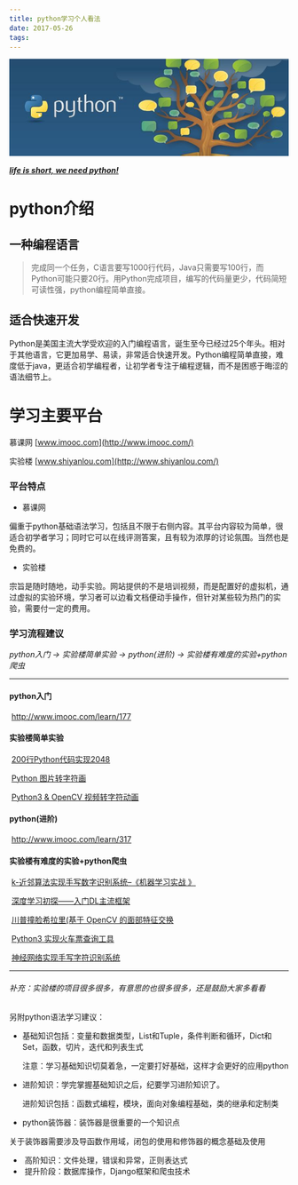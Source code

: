 ```yaml
---
title: python学习个人看法
date: 2017-05-26
tags:
---
```


![](https://raw.githubusercontent.com/smilelc3/blog/main/images/python学习个人看法/timg-1-1.jpg)

**<u>*life is short, we need python!*</u>**

# python介绍

## 一种编程语言

> 完成同一个任务，C语言要写1000行代码，Java只需要写100行，而Python可能只要20行。用Python完成项目，编写的代码量更少，代码简短可读性强，python编程简单直接。

## 适合快速开发

 Python是美国主流大学受欢迎的入门编程语言，诞生至今已经过25个年头。相对于其他语言，它更加易学、易读，非常适合快速开发。Python编程简单直接，难度低于java，更适合初学编程者，让初学者专注于编程逻辑，而不是困惑于晦涩的语法细节上。

# 学习主要平台

慕课网 [www.imooc.com](http://www.imooc.com/)

实验楼 [www.shiyanlou.com](http://www.shiyanlou.com/)

### 平台特点

* 慕课网

偏重于python基础语法学习，包括且不限于右侧内容。其平台内容较为简单，很适合初学者学习；同时它可以在线评测答案，且有较为浓厚的讨论氛围。当然也是免费的。

* 实验楼

宗旨是随时随地，动手实验。网站提供的不是培训视频，而是配置好的虚拟机，通过虚拟的实验环境，学习者可以边看文档便动手操作，但针对某些较为热门的实验，需要付一定的费用。

### 学习流程建议

*python入门 -> 实验楼简单实验 -> python(进阶) -> 实验楼有难度的实验+python爬虫*

---

#### python入门

​  <http://www.imooc.com/learn/177>

#### 实验楼简单实验

​ [200行Python代码实现2048](https://www.shiyanlou.com/courses/368)

​ [Python 图片转字符画](https://www.shiyanlou.com/courses/370)

​ [Python3 & OpenCV 视频转字符动画](https://www.shiyanlou.com/courses/637)

#### python(进阶)  

​          <http://www.imooc.com/learn/317>

#### 实验楼有难度的实验+python爬虫

​ [k-近邻算法实现手写数字识别系统–《机器学习实战 》](https://www.shiyanlou.com/courses/777)

​ [深度学习初探——入门DL主流框架](https://www.shiyanlou.com/courses/744)

​ [川普撞脸希拉里(基于 OpenCV 的面部特征交换](https://www.shiyanlou.com/courses/686)

​ [Python3 实现火车票查询工具](https://www.shiyanlou.com/courses/623)

​ [神经网络实现手写字符识别系统](https://www.shiyanlou.com/courses/593)

---

###### 补充：实验楼的项目很多很多，有意思的也很多很多，还是鼓励大家多看看

另附python语法学习建议：

* 基础知识包括：变量和数据类型，List和Tuple，条件判断和循环，Dict和Set，函数，切片，迭代和列表生式

  ​    注意：学习基础知识切莫着急，一定要打好基础，这样才会更好的应用python

* 进阶知识：学完掌握基础知识之后，纪要学习进阶知识了。

     进阶知识包括：函数式编程，模块，面向对象编程基础，类的继承和定制类

* python装饰器：装饰器是很重要的一个知识点

​    关于装饰器需要涉及导函数作用域，闭包的使用和修饰器的概念基础及使用

* ​    高阶知识：文件处理，错误和异常，正则表达式
* ​    提升阶段：数据库操作，Django框架和爬虫技术
